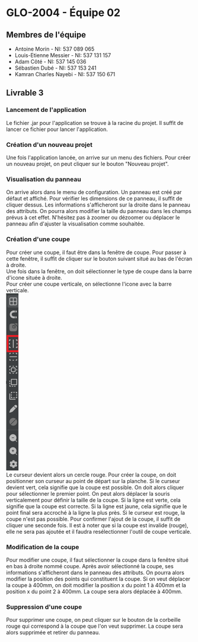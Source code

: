 # GLO-2004 - Équipe 02
## Membres de l'équipe
- Antoine Morin - NI: 537 089 065
- Louis-Etienne Messier - NI: 537 131 157
- Adam Côté - NI: 537 145 036
- Sébastien Dubé - NI: 537 153 241
- Kamran Charles Nayebi - NI: 537 150 671


## Livrable 3
### Lancement de l'application
Le fichier .jar pour l'application se trouve à la racine du projet. Il suffit
de lancer ce fichier pour lancer l'application.

### Création d'un nouveau projet
Une fois l'application lancée, on arrive sur un menu des fichiers. Pour créer un nouveau
projet, on peut cliquer sur le bouton "Nouveau projet". <br>

### Visualisation du panneau
On arrive alors dans le menu de configuration. Un panneau est créé par défaut et affiché. Pour
vérifier les dimensions de ce panneau, il suffit de cliquer dessus. Les informations s'afficheront sur la
droite dans le panneau des attributs. On pourra alors modifier la taille du panneau dans les champs prévus
à cet effet. N'hésitez pas à zoomer ou dézoomer ou déplacer le panneau afin d'ajuster la visualisation comme souhaitée.

### Création d'une coupe
Pour créer une coupe, il faut être dans la fenêtre de coupe. Pour passer à cette fenêtre, il suffit de cliquer sur le bouton
suivant situé au bas de l'écran à droite. <br>
Une fois dans la fenêtre, on doit sélectionner le type de coupe dans la barre d'icone située à droite. <br>
Pour créer une coupe verticale, on sélectionne l'icone avec la barre verticale. <br>
![img.png](icone_coupe_verticale.png)
<br>
Le curseur devient alors un cercle rouge. Pour créer la coupe, on doit positionner son curseur au point de départ sur la planche.
Si le curseur devient vert, cela signifie que la coupe est possible. On doit alors cliquer pour sélectionner le premier point.
On peut alors déplacer la souris verticalement pour définir la taille de la coupe. Si la ligne est verte, cela signifie que la coupe
est correcte. Si la ligne est jaune, cela signifie que le point final sera accroché à la ligne la plus près. Si le curseur
est rouge, la coupe n'est pas possible.
Pour confirmer l'ajout de la coupe, il suffit de cliquer une seconde fois. Il est à noter que si la coupe est invalide (rouge), elle ne sera pas ajoutée et il faudra resélectionner l'outil de coupe verticale.

### Modification de la coupe
Pour modifier une coupe, il faut sélectionner la coupe dans la fenêtre situé en bas à droite nommé coupe. Après avoir sélectionné la coupe,
ses informations s'afficheront dans le panneau des attributs. On pourra alors modifier la position des points qui constituent la coupe.
Si on veut déplacer la coupe à 400mm, on doit modifier la position x du point 1 à 400mm et la position x du point 2 à 400mm.
La coupe sera alors déplacée à 400mm.

### Suppression d'une coupe
Pour supprimer une coupe, on peut cliquer sur le bouton de la corbeille rouge qui correspond à la coupe que l'on veut
supprimer. La coupe sera alors supprimée et retirer du panneau.
